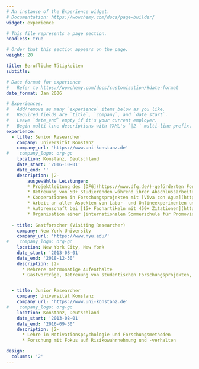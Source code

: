 ```yaml
---
# An instance of the Experience widget.
# Documentation: https://wowchemy.com/docs/page-builder/
widget: experience

# This file represents a page section.
headless: true

# Order that this section appears on the page.
weight: 20

title: Berufliche Tätigkeiten
subtitle:

# Date format for experience
#   Refer to https://wowchemy.com/docs/customization/#date-format
date_format: Jan 2006

# Experiences.
#   Add/remove as many `experience` items below as you like.
#   Required fields are `title`, `company`, and `date_start`.
#   Leave `date_end` empty if it's your current employer.
#   Begin multi-line descriptions with YAML's `|2-` multi-line prefix.
experience:
  - title: Senior Researcher
    company: Universität Konstanz
    company_url: 'https://www.uni-konstanz.de'
#    company_logo: org-gc
    location: Konstanz, Deutschland
    date_start: '2016-10-01'
    date_end: ''
    description: |2-
        ausgewählte Leistungen:
        * Projektleitung des [DFG](https://www.dfg.de/)-geförderten Forschungsprojekts ['Updating Risk'](https://gepris.dfg.de/gepris/projekt/441551024); Verwaltung von über 350k€ an Forschungsgeldern
        * Betreuung von 50+ Studierenden während ihrer Abschlussarbeiten oder in Praktika
        * Kooperationen in Forschungsprojekten mit [Viva con Agua](https://www.vivaconagua.org/) zu Handwaschverhalten in Uganda, einer Evaluation des Zukunftsmentorings der [Mentor Stiftung](https://mentorstiftung.de/) und einem führenden Automobilhersteller zu User Experience
        * Arbeit an allen Aspekten von Labor- und Onlineexperimenten und -umfragen; Konzeption, Planung, Datenerhebung und -analyse von 30+ Studien mit 8000+ Teilnehmenden
        * Autorenschaft bei [15+ Fachartikeln mit 450+ Zitationen](https://scholar.google.com/citations?user=bK_KB-kAAAAJ&hl=de); Vermittlung von Erkenntnissen in 10+ Interviews mit Journalist:innen (aktuellste: [Scientific American](https://www.scientificamerican.com/article/the-best-new-years-resolution-might-be-to-just-let-go-of-an-unfulfilled-life-goal/), [Campuls](https://campuls.online/kunterbuntes/ein-gefuehl-mit-schlechtem-ruf-warum-enttaeuschung-auch-gut-sein-kann/)) und Präsentationen auf wissenschaftlichen Konferenzen
        * Organisation einer [internationalen Sommerschule für Promovierende](https://kis-mos.de/)
        
  - title: Gastforscher (Visiting Researcher)
    company: New York University
    company_url: 'https://www.nyu.edu/'
#    company_logo: org-gc
    location: New York City, New York
    date_start: '2013-08-01'
    date_end: '2018-12-30'
    description: |2-
      * Mehrere mehrmonatige Aufenthalte
      * Gastvorträge, Betreuung von studentischen Forschungsprojekten, Aufgaben der Forschungsverwaltung


  - title: Junior Researcher
    company: Universität Konstanz
    company_url: 'https://www.uni-konstanz.de'
#    company_logo: org-gc
    location: Konstanz, Deutschland
    date_start: '2013-08-01'
    date_end: '2016-09-30'
    description: |2-
      * Lehre in Motivationspsychologie und Forschungsmethoden
      * Forschung mit Fokus auf Risikowahrnehmung und -verhalten

design:
  columns: '2'
---
```

